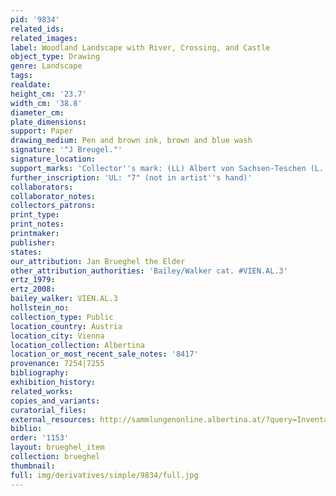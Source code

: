 ```yaml
---
pid: '9834'
related_ids: 
related_images: 
label: Woodland Landscape with River, Crossing, and Castle
object_type: Drawing
genre: Landscape
tags: 
realdate: 
height_cm: '23.7'
width_cm: '38.8'
diameter_cm: 
plate_dimensions: 
support: Paper
drawing_medium: Pen and brown ink, brown and blue wash
signature: '"J Breugel."'
signature_location: 
support_marks: 'Collector''s mark: (LL) Albert von Sachsen-Teschen (L. 174)'
further_inscription: 'UL: "7" (not in artist''s hand)'
collaborators: 
collaborator_notes: 
collectors_patrons: 
print_type: 
print_notes: 
printmaker: 
publisher: 
states: 
our_attribution: Jan Brueghel the Elder
other_attribution_authorities: 'Bailey/Walker cat. #VIEN.AL.3'
ertz_1979: 
ertz_2008: 
bailey_walker: VIEN.AL.3
hollstein_no: 
collection_type: Public
location_country: Austria
location_city: Vienna
location_collection: Albertina
location_or_most_recent_sale_notes: '8417'
provenance: 7254|7255
bibliography: 
exhibition_history: 
related_works: 
copies_and_variants: 
curatorial_files: 
external_resources: http://sammlungenonline.albertina.at/?query=Inventarnummer%3D%5B8417%5D&showtype=record
biblio: 
order: '1153'
layout: brueghel_item
collection: brueghel
thumbnail: 
full: img/derivatives/simple/9834/full.jpg
---
```

